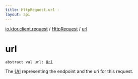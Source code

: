 ```yaml
---
title: HttpRequest.url - 
layout: api
---
```


<div class='api-docs-breadcrumbs'><a href="../index.html">io.ktor.client.request</a> / <a href="index.html">HttpRequest</a> / <a href="./url.html">url</a></div>

# url

<div class="signature"><code><span class="keyword">abstract</span> <span class="keyword">val </span><span class="identifier">url</span><span class="symbol">: </span><a href="../../io.ktor.http/-url/index.html"><span class="identifier">Url</span></a></code></div>

The <a href="../../io.ktor.http/-url/index.html">Url</a> representing the endpoint and the uri for this request.

